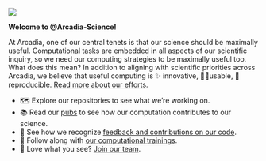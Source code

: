 ![](https://i.imgur.com/7Fgj0J6.png)

**Welcome to @Arcadia-Science!**

At Arcadia, one of our central tenets is that our science should be maximally useful.
Computational tasks are embedded in all aspects of our scientific inquiry, so we need our computing strategies to be maximally useful too.
What does this mean? In addition to aligning with scientific priorities across Arcadia, we believe that useful computing is ✨ innovative, 👩‍💻usable, 🔁 reproducible. 
[Read more about our efforts](https://research.arcadiascience.com/useful-computing).

- 🗺️ Explore our repositories to see what we’re working on.
- 📚 Read our [pubs](https://research.arcadiascience.com/) to see how our computation contributes to our science.
- 💭 See how we recognize [feedback and contributions on our code](https://github.com/Arcadia-Science/arcadia-software-handbook/blob/main/guides-and-standards/guide--credit-for-contributions.md).
- 🎒 Follow along with [our computational trainings](https://training.arcadiascience.com/).
- 🙌 Love what you see? [Join our team](https://jobs.lever.co/arcadiascience).
